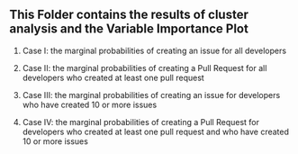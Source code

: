 ## This Folder contains the results of cluster analysis and the Variable Importance Plot

1. Case I: the marginal probabilities of creating an issue for all developers

1. Case II: the marginal probabilities of creating a Pull Request for all developers who created at least one pull request

1. Case III: the marginal probabilities of creating an issue for developers who have created 10 or more issues

1. Case IV: the marginal probabilities of creating a Pull Request for developers who created at least one pull request and who have created 10 or more issues
